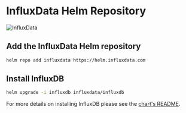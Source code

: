 # InfluxData Helm Repository

![InfluxData](https://github.com/influxdata/helm-charts/raw/gh-pages/docs/assets/images/influxdata-logo.png)

## Add the InfluxData Helm repository

```bash
helm repo add influxdata https://helm.influxdata.com
```

## Install InfluxDB

```bash
helm upgrade -i influxdb influxdata/influxdb
```

For more details on installing InfluxDB please see the [chart's README](https://github.com/influxdata/helm-charts/tree/master/charts/influxdb).
